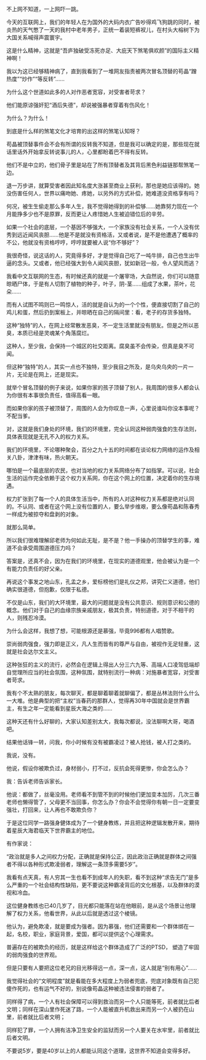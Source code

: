 不上网不知道，一上网吓一跳。

今天的互联网上，我们的年轻人在为国外的大码内衣广告吵得鸡飞狗跳的同时，被炎热的天气憋了一天的我村中老年男子，正统一着装短裤衩儿，在村头大榕树下为大国关系喊得声震寰宇。

这是什么精神，这就是“吾庐独破受冻死亦足、大庇天下煞笔俱欢颜”的国际主义精神啊！

我以为这已经够精神病了，直到我看到了一堆网友指责被两次冒名顶替的苟晶“蹭热度”“炒作”“等反转”…… 

为什么这个世道如此多的人对作恶者宽容，对受害者苛求？

他们能原谅强奸犯“酒后失德”，却说被强暴者穿着有伤风化！

为什么？为什么！

到底是什么样的煞笔文化才培育的出这样的煞笔认知呀？

苟晶被顶替事件会不会有所谓的反转我不知道，但是我可以确定的是，那些现在就话里话外开始拿反转说事儿的人，心里都盼着巴不得有反转。

他们不是中立的，他们骨子里是站在了所有顶替者及其背后黑色利益链那帮煞笔一边。

退一万步讲，就算受害者因此知名度大涨甚至商业上获利，那也是她应该得的。她没伤害任何人，世界以痛吻她、疼她，以另外的方式补偿，她难道没资格享有吗？

何况，被生生偷走那么多年人生，我不觉得她得到的补偿够……她靠努力现在一个月能挣多少也不是原罪，反而更让人疼惜她人生被迫错位后的辛劳。

如果一个社会的底层，一个基因不够强大，一个家族没有社会关系，一个人没有优秀到远近闻风丧胆……他是不是就没有资格活，又或者说，是不是他遭遇了概率的不公，他就没有资格哼哼，哼哼就要被人说“你不够好”？

我很奇怪，说这话的人，究竟得多好，才是觉得自己吃了一吨牛排，自己也生出牛逼的念头。又或者，他已经强大到令人闻风丧胆，犹如新冠一般，令人望风而逃？

我看中文互联网的生态，有时候还真的就是一个屠宰场，大自然说，你们可以随意晾晒尸体，于是有人切割了植物的种子，叶子，阴-茎……组成了水果，茶叶，花朵……

而有人试图不鸣则已一鸣惊人，活的就是自认为的一个个性，便直接切割了自己的鸡儿和蛋，然后扔到案板上，并晾晒在自己的隔间里：看，老子的存货多独特。

这种“独特”的人，在网上经常散发恶臭，不一定生活里就没有朋友。但是之所以恶臭，本质已经是灵魂某个角落腐烂。

这种人，至少我，会保持一个城区的社交距离。腐臭虽不会传染，但真是臭不可闻。

但这种“独特”的人，其实一点也不独特，至少我目之所及，是乌央乌央的一片一片，无论是在网上，还是现实。

就举个冒名顶替的例子来说，如果你家的孩子顶替了别人，我周围的很多人都会认为你很有本事很负责任，值得高看一眼。

而如果你家的孩子被顶替了，周围的人会为你叹息一声，心里说谁叫你没本事呢？不配当爹。

对，这就是我们身处的环境，我们的环境里，完全认同这种弱肉强食的生存法则，具体表现就是无孔不入的权力关系。

我们的环境里，不论哪种聚会，百分之九十五的时间都在谈论权力网络的运作及相关八卦，津津有味，热火朝天。

哪怕是一个最底层的农民，也对当地的权力关系网络分布了如指掌。可以说，社会生活的运作完全依赖于这个权力关系网，你在这个网上的位置，决定着你的生存境遇。

权力扩张到了每一个人的具体生活当中，所有的人对这种权力关系都是绝对认同的。不认同、或者在这个网上没有位置的人，要么举步维艰，要么像苟晶和陈春秀一样成为被掠夺和盘剥的对象。

就那么简单。

所以我们很难理解邱老师为何如此无耻，是不是？他一手操办的顶替学生的事，难道不会承受周围道德压力吗？

答案是，还真不会，因为在我们的环境里，在现实的道德观里，他会被认为是一个有能力负责任的好父亲。

再说这个事发之地山东，孔孟之乡，爱标榜他们是礼仪之邦，讲究仁义道德，他们确实很道德，但抱歉，仅限于私德。

不仅是山东，我们的大环境里，最大的问题就是没有公共意识、规则意识和公德的概念。他们对于自己的血缘宗族亲戚朋友，极其负责，特别道德，对于不相干的人，则残忍冷漠。

为什么会这样，我想了想，可能根源还是慕强，毕竟996都有人唱赞歌。

崇尚弱肉强食，强力即是正义，凡人生而皆有的尊严与自由，被视作无足轻重，这就是社会达尔文主义。

这种张狂的主义的流行，必然会在逻辑上得出人分三六九等、高端人口凌驾低端却自觉理所应当的社会氛围，这种氛围，就特别流行一种病：对施暴者宽容，对受害者苛求。

我有个不太熟的朋友，每次聊天，都是聊着聊着就聊偏了，都是丛林法则什么什么一大堆。他是典型的把“主权”当春药的那群人，觉得再30年中国就会是世界霸主，有生之年一定能看到星辰大海之类的……

这种天还有什么好聊的，大家认知差别太大，我每次都说，没法聊啊大哥，喝酒吧。

结果他话锋一转，问我，你小时候有没有被霸凌过？被人抢钱，被人打之类的。

我说，没有。

他说，假设你被欺负过，身材弱小，打不过，反抗会死得更惨，你会怎么办？

我：告诉老师告诉家长。

他说：都做了，丝毫没用。老师看不到管不到的时候他们更加变本加厉，几次三番老师也懒得管了，父母更不当回事，你怎么办？你会不会觉得你有朝一日一定要变强壮，打回来，让人再也不敢欺负你？

于是这位同学一路强身健体成为了一个健身教练，并且把这种逻辑发散开来，期待着星辰大海君临天下世界霸主的地位。

有作家说：

“政治就是多人之间权力分配，正确就是保持公正，因此政治正确就是群体之间强者不得以各种形式欺凌弱者，理解这一条顶多需要5岁”。

我看有点天真，有人穷其一生也看不到成年人的失职，看不到这种“求告无门”是多么严重的一个社会结构性缺陷，更不要说这种霸凌背后的文化根基，以及群体的漠视和冷血。

这位健身教练也已40几岁了，目光都只能落在站在他眼前，是从这个场景让他理解了权力关系，他看世界，从此以后就是透过这个棱镜。

他认为，避免欺凌，就是要成为强者。因为慕强，他们还需要和一个群体绑在一起，名校，职业，家庭背景，爱国，都可以提供这个心理需求。

普遍存在的被欺负的经历，就是这样给这个群体造成了广泛的PTSD， 塑造了牢固的弱肉强食的世界观。

但是只要有人要把这位老兄的目光移得远一点，深一点，这人就是“别有用心”……

我觉得社会的“文明程度”就是看能在多大程度上为弱者兜底，兜底对象既有自己犯傻作死的，也有运气不好的，别说像苟晶这种被违法侵害的弱者了。

同样得了病，一个人有社会保障可以得到救治而另一个人只能等死，前者就比后者文明；同样在深山里作死迷了路，一个人能被直升机救出来而另一个人被扔在山里，前者就比后者文明；

同样犯了罪，一个人拥有洁净卫生安全的监狱而另一个人要关在水牢里，前者就比后者文明。

不要说5岁，要是40岁以上的人都能认同这个道理，这世界不知道会变得多好。 


